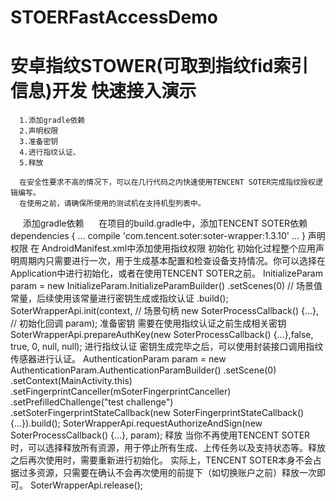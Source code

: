 # STOERFastAccessDemo

安卓指纹STOWER(可取到指纹fid索引信息)开发 快速接入演示
=
      1.添加gradle依赖
      2.声明权限
      3.准备密钥
      4.进行指纹认证、
      5.释放

      在安全性要求不高的情况下，可以在几行代码之内快速使用TENCENT SOTER完成指纹授权逻辑编写。
      在使用之前，请确保所使用的测试机在支持机型列表中。
      添加gradle依赖
      在项目的build.gradle中，添加TENCENT SOTER依赖
      dependencies {
          ...
          compile 'com.tencent.soter:soter-wrapper:1.3.10'
          ...
      }
      声明权限
      在 AndroidManifest.xml中添加使用指纹权限
      <uses-permission android:name="android.permission.USE_FINGERPRINT"/>
      初始化
      初始化过程整个应用声明周期内只需要进行一次，用于生成基本配置和检查设备支持情况。你可以选择在Application中进行初始化，或者在使用TENCENT SOTER之前。
      InitializeParam param = new InitializeParam.InitializeParamBuilder()
      .setScenes(0) // 场景值常量，后续使用该常量进行密钥生成或指纹认证
      .build();
      SoterWrapperApi.init(context, // 场景句柄
      new SoterProcessCallback<SoterProcessNoExtResult>() {...}, // 初始化回调
      param);
      准备密钥
      需要在使用指纹认证之前生成相关密钥
      SoterWrapperApi.prepareAuthKey(new SoterProcessCallback<SoterProcessKeyPreparationResult>() {...},false, true, 0, null, null);
      进行指纹认证
      密钥生成完毕之后，可以使用封装接口调用指纹传感器进行认证。
      AuthenticationParam param = new AuthenticationParam.AuthenticationParamBuilder()
                                          .setScene(0)
                                          .setContext(MainActivity.this)
                                          .setFingerprintCanceller(mSoterFingerprintCanceller)
                                          .setPrefilledChallenge("test challenge")
                                          .setSoterFingerprintStateCallback(new SoterFingerprintStateCallback() {...}).build();
      SoterWrapperApi.requestAuthorizeAndSign(new SoterProcessCallback<SoterProcessAuthenticationResult>() {...}, param);
      释放
      当你不再使用TENCENT SOTER时，可以选择释放所有资源，用于停止所有生成、上传任务以及支持状态等。释放之后再次使用时，需要重新进行初始化。 实际上，TENCENT SOTER本身不会占据过多资源，只需要在确认不会再次使用的前提下（如切换账户之前）释放一次即可。
      SoterWrapperApi.release();
